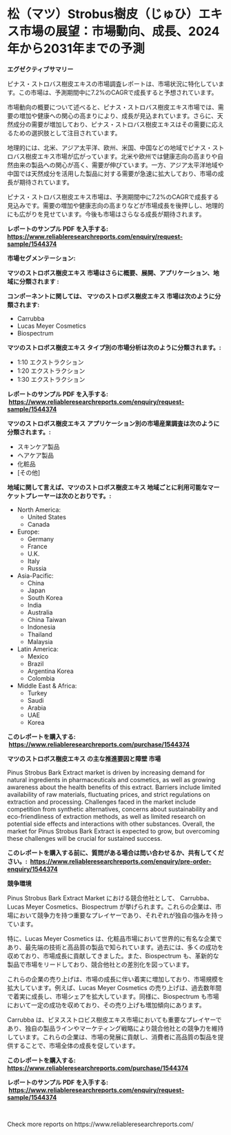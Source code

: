 <p><h1>松（マツ）Strobus樹皮（じゅひ）エキス市場の展望：市場動向、成長、2024年から2031年までの予測</h1></p><p><strong>エグゼクティブサマリー</strong></p>
<p><p>ピナス・ストロバス樹皮エキスの市場調査レポートは、市場状況に特化しています。この市場は、予測期間中に7.2%のCAGRで成長すると予想されています。</p><p>市場動向の概要について述べると、ピナス・ストロバス樹皮エキス市場では、需要の増加や健康への関心の高まりにより、成長が見込まれています。さらに、天然成分の需要が増加しており、ピナス・ストロバス樹皮エキスはその需要に応えるための選択肢として注目されています。</p><p>地理的には、北米、アジア太平洋、欧州、米国、中国などの地域でピナス・ストロバス樹皮エキス市場が広がっています。北米や欧州では健康志向の高まりや自然由来の製品への関心が高く、需要が伸びています。一方、アジア太平洋地域や中国では天然成分を活用した製品に対する需要が急速に拡大しており、市場の成長が期待されています。</p><p>ピナス・ストロバス樹皮エキス市場は、予測期間中に7.2%のCAGRで成長する見込みです。需要の増加や健康志向の高まりなどが市場成長を後押しし、地理的にも広がりを見せています。今後も市場はさらなる成長が期待されます。</p></p>
<p><strong>レポートのサンプル PDF を入手する: <a href="https://www.reliableresearchreports.com/enquiry/request-sample/1544374">https://www.reliableresearchreports.com/enquiry/request-sample/1544374</a></strong></p>
<p><strong>市場セグメンテーション:</strong></p>
<p><strong> マツのストロボス樹皮エキス 市場はさらに概要、展開、アプリケーション、地域に分類されます :</strong></p>
<p><strong>コンポーネントに関しては、 マツのストロボス樹皮エキス 市場は次のように分類されます: &nbsp;</strong></p>
<p><ul><li>Carrubba</li><li>Lucas Meyer Cosmetics</li><li>Biospectrum</li></ul></p>
<p><strong> マツのストロボス樹皮エキス タイプ別の市場分析は次のように分類されます。:</strong></p>
<p><ul><li>1:10 エクストラクション</li><li>1:20 エクストラクション</li><li>1:30 エクストラクション</li></ul></p>
<p><strong>レポートのサンプル PDF を入手する: &nbsp;<a href="https://www.reliableresearchreports.com/enquiry/request-sample/1544374">https://www.reliableresearchreports.com/enquiry/request-sample/1544374</a></strong></p>
<p><strong> マツのストロボス樹皮エキス アプリケーション別の市場産業調査は次のように分類されます。:</strong></p>
<p><ul><li>スキンケア製品</li><li>ヘアケア製品</li><li>化粧品</li><li>[その他]</li></ul></p>
<p><strong>地域に関して言えば、マツのストロボス樹皮エキス 地域ごとに利用可能なマーケットプレーヤーは次のとおりです。:</strong></p>
<p><ul>
    <li>
        North America:
        <ul>
            <li>United States</li>
            <li>Canada</li>
        </ul>
    </li>
    <li>
        Europe:
        <ul>
            <li>Germany</li>
            <li>France</li>
            <li>U.K.</li>
            <li>Italy</li>
            <li>Russia</li>
        </ul>
    </li>
    <li>
        Asia-Pacific:
        <ul>
            <li>China</li>
            <li>Japan</li>
            <li>South Korea</li>
            <li>India</li>
            <li>Australia</li>
            <li>China Taiwan</li>
            <li>Indonesia</li>
            <li>Thailand</li>
            <li>Malaysia</li>
        </ul>
    </li>
    <li>
        Latin America:
        <ul>
            <li>Mexico</li>
            <li>Brazil</li>
            <li>Argentina Korea</li>
            <li>Colombia</li>
        </ul>
    </li>
    <li>
        Middle East & Africa:
        <ul>
            <li>Turkey</li>
            <li>Saudi</li>
            <li>Arabia</li>
            <li>UAE</li>
            <li>Korea</li>
        </ul>
    </li>
    </ul></p>
<p><strong>このレポートを購入する: &nbsp;<a href="https://www.reliableresearchreports.com/purchase/1544374">https://www.reliableresearchreports.com/purchase/1544374</a></strong></p>
<p><strong>マツのストロボス樹皮エキス の主な推進要因と障壁 市場</strong></p>
<p><p>Pinus Strobus Bark Extract market is driven by increasing demand for natural ingredients in pharmaceuticals and cosmetics, as well as growing awareness about the health benefits of this extract. Barriers include limited availability of raw materials, fluctuating prices, and strict regulations on extraction and processing. Challenges faced in the market include competition from synthetic alternatives, concerns about sustainability and eco-friendliness of extraction methods, as well as limited research on potential side effects and interactions with other substances. Overall, the market for Pinus Strobus Bark Extract is expected to grow, but overcoming these challenges will be crucial for sustained success.</p></p>
<p><strong>このレポートを購入する前に、質問がある場合は問い合わせるか、共有してください。:&nbsp; <a href="https://www.reliableresearchreports.com/enquiry/pre-order-enquiry/1544374">https://www.reliableresearchreports.com/enquiry/pre-order-enquiry/1544374</a></strong></p>
<p><strong>競争環境</strong></p>
<p><p>Pinus Strobus Bark Extract Market における競合他社として、 Carrubba、Lucas Meyer Cosmetics、Biospectrum が挙げられます。これらの企業は、市場において競争力を持つ重要なプレイヤーであり、それぞれが独自の強みを持っています。</p><p>特に、Lucas Meyer Cosmetics は、化粧品市場において世界的に有名な企業であり、最先端の技術と高品質の製品で知られています。過去には、多くの成功を収めており、市場成長に貢献してきました。また、Biospectrum も、革新的な製品で市場をリードしており、競合他社との差別化を図っています。</p><p>これらの企業の売り上げは、市場の成長に伴い着実に増加しており、市場規模を拡大しています。例えば、Lucas Meyer Cosmetics の売り上げは、過去数年間で着実に成長し、市場シェアを拡大しています。同様に、Biospectrum も市場において一定の成功を収めており、その売り上げも増加傾向にあります。</p><p>Carrubba は、ピヌスストロビス樹皮エキス市場においても重要なプレイヤーであり、独自の製品ラインやマーケティング戦略により競合他社との競争力を維持しています。これらの企業は、市場の発展に貢献し、消費者に高品質の製品を提供することで、市場全体の成長を促しています。</p></p>
<p><strong>このレポートを購入する: &nbsp; <a href="https://www.reliableresearchreports.com/purchase/1544374">https://www.reliableresearchreports.com/purchase/1544374</a></strong></p>
<p><strong>レポートのサンプル PDF を入手する: &nbsp;<a href="https://www.reliableresearchreports.com/enquiry/request-sample/1544374">https://www.reliableresearchreports.com/enquiry/request-sample/1544374</a></strong><strong></strong></p>
<p>&nbsp;</p>
<p>Check more reports on https://www.reliableresearchreports.com/</p>